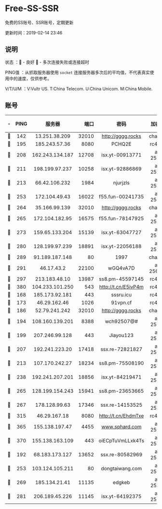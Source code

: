 # Free-SS-SSR

免费的SS账号、SSR账号，定期更新

更新时间：2019-02-14 23:46

## 说明

状态     ：🙂 - 良好 🙁 - 多次连接失败或连接超时

PING值   ：从抓取服务器使用 `socket` 连接服务器多次后的平均值，不代表真实使用中的速度，仅供参考。

V/T/U/M  ：V:Vultr US. T:China Telecom. U:China Unicom. M:China Mobile.

## 账号

|-|PING|服务器|端口|密码|加密方式|区域|V/T/U/M|
|:----:|:----:|:-----:|-----:|:----:|:----:|:----:|:----:|
|🙂|142|13.251.38.209|32010|http://gggg.rocks|chacha20|SG|9↑/10↑/10↑/9↑|
|🙂|195|185.243.57.36|8080|PCHQ2E|rc4-md5|US|10↑/10↑/6↑/10↑|
|🙂|208|162.243.134.187|12708|isx.yt-00913771|aes-256-cfb|US|9↑/9↑/9↑/9↑|
|🙂|211|198.199.97.237|10258|isx.yt-92886869|aes-256-cfb|US|10↑/10↑/10↑/10↑|
|🙂|213|66.42.106.232|1984|njurjzls|aes-256-cfb|US|10↑/10↑/10↑/10↑|
|🙂|253|172.104.49.43|16022|f55.fun-00241735|aes-256-cfb|SG|10↑/10↑/10↑/10↑|
|🙂|264|35.166.99.139|32010|http://gggg.rocks|chacha20|US|10↑/10↑/10↑/10↑|
|🙂|265|172.104.182.95|16575|f55.fun-78147925|aes-256-cfb|SG|9↑/10↑/10↑/10↑|
|🙂|273|159.65.133.204|15139|isx.yt-63047727|aes-256-cfb|SG|10↑/10↑/10↑/10↑|
|🙂|280|128.199.97.239|18891|isx.yt-22056188|aes-256-cfb|SG|10↑/10↑/10↑/10↑|
|🙂|289|91.189.187.148|80|1997|chacha20|US|8↑/8↑/9↑/8↑|
|🙂|291|46.17.43.2|22100|wGQ4vA7D|aes-256-gcm|RU|3↑/10↑/10↑/10↑|
|🙂|297|213.183.48.10|13987|ss8.pm-45597145|rc4-md5|RU|10↑/10↑/10↑/10↑|
|🙂|380|104.233.101.250|543|http://t.cn/E5ivP4m|rc4-md5|CA|8↑/10↑/9↑/9↑|
|🙂|168|185.173.92.181|443|sssru.icu|rc4-md5|RU|10↑/9↑/10↑/10↑|
|🙂|173|46.29.162.46|1026|91vpn.cf|rc4-md5|RU|8↑/8↑/10↑/10↑|
|🙂|186|52.79.241.242|32010|http://gggg.rocks|chacha20|KR|10↑/9↑/10↑/10↑|
|🙂|194|108.160.139.201|8388|wch92507@#|aes-256-cfb|JP|8↑/10↑/10↑/10↑|
|🙂|199|207.246.99.128|443|Jiayou123|aes-256-cfb|US|10↑/10↑/10↑/9↑|
|🙂|207|192.241.223.20|17418|ssx.re-72821827|aes-256-cfb|US|9↑/9↑/9↑/9↑|
|🙂|213|107.170.242.27|18234|ss8.pm-75508190|aes-256-cfb|US|10↑/10↑/10↑/10↑|
|🙂|238|192.241.207.201|18856|isx.yt-84219471|aes-256-cfb|US|10↑/10↑/10↑/10↑|
|🙂|265|128.199.154.243|15941|ss8.pm-23653665|aes-256-cfb|SG|10↑/10↑/10↑/10↑|
|🙂|267|178.128.99.63|17346|ssx.re-14153525|aes-256-cfb|SG|10↑/10↑/10↑/10↑|
|🙂|315|46.29.167.18|8080|http://t.cn/EhdmTxe|rc4-md5|RU|10↑/10↑/10↑/10↑|
|🙂|365|155.138.197.47|4455|www.sphard.com|aes-256-cfb|US|10↑/10↑/10↑/10↑|
|🙂|370|155.138.163.109|443|oiECpTuVmLLxk4Ts|aes-256-cfb|US|2↓/10↑/10↑/10↑|
|🙂|192|68.183.173.127|13652|ssx.re-80582969|aes-256-cfb|US|10↑/10↑/10↑/10↑|
|🙂|253|103.124.105.211|80|dongtaiwang.com|aes-256-cfb|US|9↑/10↑/9↑/10↑|
|🙂|269|185.134.21.41|11135|edgkeb|aes-256-cfb|GB|10↑/10↑/10↑/10↑|
|🙁|281|206.189.45.226|11145|isx.yt-64192375|aes-256-cfb|SG|10↑/10↑/10↑/10↑|
